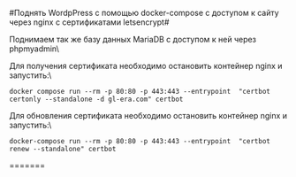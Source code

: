 #Поднять WordpPress c помощью docker-compose c доступом к сайту через nginx c сертификатами letsencrypt#

Поднимаем так же базу данных MariaDB с доступом к ней через phpmyadmin\

Для получения сертификата необходимо остановить контейнер nginx и запустить:\
```
docker compose run --rm -p 80:80 -p 443:443 --entrypoint  "certbot certonly --standalone -d gl-era.com" certbot
```

Для обновления сертификата необходимо остановить контейнер nginx и запустить:\
```
docker-compose run --rm -p 80:80 -p 443:443 --entrypoint  "certbot renew --standalone" certbot
```
=======
